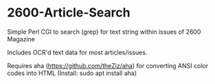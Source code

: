 # 2600-Article-Search

Simple Perl CGI to search (grep) for text string within issues of 2600 Magazine 

Includes OCR'd text data for most articles/issues.

Requires aha (https://github.com/theZiz/aha) for converting ANSI color codes into HTML
(Install: sudo apt install aha)
